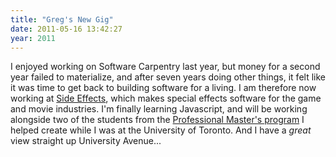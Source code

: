 ```yaml
---
title: "Greg's New Gig"
date: 2011-05-16 13:42:27
year: 2011
---
```

I enjoyed working on Software Carpentry last year, but money for a second year failed to materialize, and after seven years doing other things, it felt like it was time to get back to building software for a living.  I am therefore now working at <a href="http://www.sidefx.com">Side Effects</a>, which makes special effects software for the game and movie industries.  I'm finally learning Javascript, and will be working alongside two of the students from the <a href="http://web.cs.toronto.edu/program/grad/mscac.htm">Professional Master's program</a> I helped create while I was at the University of Toronto. And I have a <em>great</em> view straight up University Avenue...
